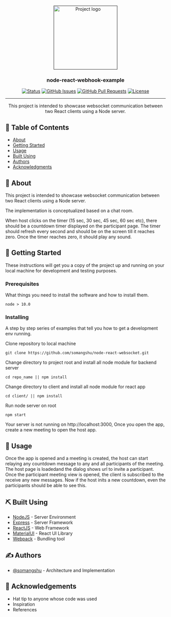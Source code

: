 <p align="center">
  <a href="" rel="noopener">
 <img width=200px height=200px src="https://i.imgur.com/6wj0hh6.jpg" alt="Project logo"></a>
</p>

<h3 align="center">node-react-webhook-example</h3>

<div align="center">

[![Status](https://img.shields.io/badge/status-active-success.svg)]()
[![GitHub Issues](https://img.shields.io/github/issues/kylelobo/The-Documentation-Compendium.svg)](https://github.com/somangshu/node-react-websocket/issues)
[![GitHub Pull Requests](https://img.shields.io/github/issues-pr/kylelobo/The-Documentation-Compendium.svg)](https://github.com/somangshu/node-react-websocket/pulls)
[![License](https://img.shields.io/badge/license-MIT-blue.svg)](/LICENSE)

</div>

---

<p align="center"> This project is intended to showcase websocket communication between two React clients using a Node server.
    <br> 
</p>

## 📝 Table of Contents

-   [About](#about)
-   [Getting Started](#getting_started)
-   [Usage](#usage)
-   [Built Using](#built_using)
-   [Authors](#authors)
-   [Acknowledgments](#acknowledgement)

## 🧐 About <a name = "about"></a>

This project is intended to showcase websocket communication between two React clients using a Node server.

The implementation is conceptualized based on a chat room.

When host clicks on the timer (15 sec, 30 sec, 45 sec, 60 sec etc), there should be a countdown timer displayed on the participant page. The timer should refresh every second and should be on the screen till it reaches zero. Once the timer reaches zero, it should play any sound.

## 🏁 Getting Started <a name = "getting_started"></a>

These instructions will get you a copy of the project up and running on your local machine for development and testing purposes.

### Prerequisites

What things you need to install the software and how to install them.

```
node > 10.0
```

### Installing

A step by step series of examples that tell you how to get a development env running.

Clone repository to local machine

```
git clone https://github.com/somangshu/node-react-websocket.git
```

Change directory to project root and install all node module for backend server

```
cd repo_name || npm install
```

Change directory to client and install all node module for react app

```
cd client/ || npm install
```

Run node server on root

```
npm start
```

Your server is not running on http://localhost:3000, Once you open the app, create a new meeting to open the host app.

## 🎈 Usage <a name="usage"></a>

Once the app is opened and a meeting is created, the host can start relaying any countdown message to any and all participants of the meeting. The host page is loadedand the dialog shows url to invite a participant. Once the participant meeting view is opened, the client is subscribed to the receive any new messages. Now if the host inits a new countdown, even the participants should be able to see this.

## ⛏️ Built Using <a name = "built_using"></a>

-   [NodeJS](https://nodejs.org/en/) - Server Environment
-   [Express](https://expressjs.com/) - Server Framework
-   [ReactJS](https://vuejs.org/) - Web Framework
-   [MaterialUI](https://material-ui.com/) - React UI Library
-   [Webpack](https://webpack.js.org/) - Bundling tool

## ✍️ Authors <a name = "authors"></a>

-   [@somangshu](https://github.com/somangshu) - Architecture and Implementation

## 🎉 Acknowledgements <a name = "acknowledgement"></a>

-   Hat tip to anyone whose code was used
-   Inspiration
-   References
